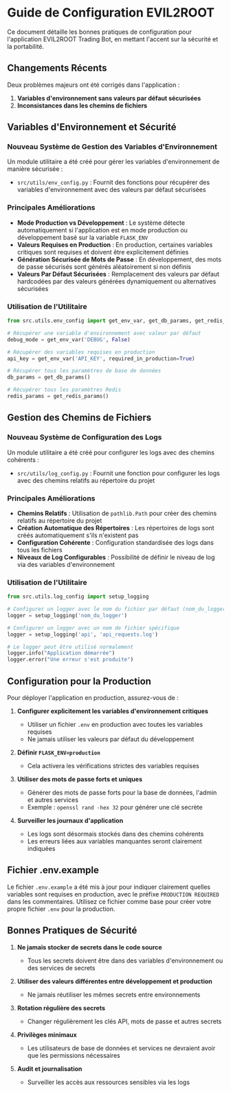 # Guide de Configuration EVIL2ROOT

Ce document détaille les bonnes pratiques de configuration pour l'application EVIL2ROOT Trading Bot, en mettant l'accent sur la sécurité et la portabilité.

## Changements Récents

Deux problèmes majeurs ont été corrigés dans l'application :

1. **Variables d'environnement sans valeurs par défaut sécurisées**
2. **Inconsistances dans les chemins de fichiers**

## Variables d'Environnement et Sécurité

### Nouveau Système de Gestion des Variables d'Environnement

Un module utilitaire a été créé pour gérer les variables d'environnement de manière sécurisée :

- `src/utils/env_config.py` : Fournit des fonctions pour récupérer des variables d'environnement avec des valeurs par défaut sécurisées

### Principales Améliorations

- **Mode Production vs Développement** : Le système détecte automatiquement si l'application est en mode production ou développement basé sur la variable `FLASK_ENV`
- **Valeurs Requises en Production** : En production, certaines variables critiques sont requises et doivent être explicitement définies
- **Génération Sécurisée de Mots de Passe** : En développement, des mots de passe sécurisés sont générés aléatoirement si non définis
- **Valeurs Par Défaut Sécurisées** : Remplacement des valeurs par défaut hardcodées par des valeurs générées dynamiquement ou alternatives sécurisées

### Utilisation de l'Utilitaire

```python
from src.utils.env_config import get_env_var, get_db_params, get_redis_params

# Récupérer une variable d'environnement avec valeur par défaut
debug_mode = get_env_var('DEBUG', False)

# Récupérer des variables requises en production
api_key = get_env_var('API_KEY', required_in_production=True)

# Récupérer tous les paramètres de base de données
db_params = get_db_params()

# Récupérer tous les paramètres Redis
redis_params = get_redis_params()
```

## Gestion des Chemins de Fichiers

### Nouveau Système de Configuration des Logs

Un module utilitaire a été créé pour configurer les logs avec des chemins cohérents :

- `src/utils/log_config.py` : Fournit une fonction pour configurer les logs avec des chemins relatifs au répertoire du projet

### Principales Améliorations

- **Chemins Relatifs** : Utilisation de `pathlib.Path` pour créer des chemins relatifs au répertoire du projet
- **Création Automatique des Répertoires** : Les répertoires de logs sont créés automatiquement s'ils n'existent pas
- **Configuration Cohérente** : Configuration standardisée des logs dans tous les fichiers
- **Niveaux de Log Configurables** : Possibilité de définir le niveau de log via des variables d'environnement

### Utilisation de l'Utilitaire

```python
from src.utils.log_config import setup_logging

# Configurer un logger avec le nom du fichier par défaut (nom_du_logger.log)
logger = setup_logging('nom_du_logger')

# Configurer un logger avec un nom de fichier spécifique
logger = setup_logging('api', 'api_requests.log')

# Le logger peut être utilisé normalement
logger.info("Application démarrée")
logger.error("Une erreur s'est produite")
```

## Configuration pour la Production

Pour déployer l'application en production, assurez-vous de :

1. **Configurer explicitement les variables d'environnement critiques**
   - Utiliser un fichier `.env` en production avec toutes les variables requises
   - Ne jamais utiliser les valeurs par défaut du développement

2. **Définir `FLASK_ENV=production`**
   - Cela activera les vérifications strictes des variables requises

3. **Utiliser des mots de passe forts et uniques**
   - Générer des mots de passe forts pour la base de données, l'admin et autres services
   - Exemple : `openssl rand -hex 32` pour générer une clé secrète

4. **Surveiller les journaux d'application**
   - Les logs sont désormais stockés dans des chemins cohérents
   - Les erreurs liées aux variables manquantes seront clairement indiquées

## Fichier .env.example

Le fichier `.env.example` a été mis à jour pour indiquer clairement quelles variables sont requises en production, avec le préfixe `PRODUCTION REQUIRED` dans les commentaires. Utilisez ce fichier comme base pour créer votre propre fichier `.env` pour la production.

## Bonnes Pratiques de Sécurité

1. **Ne jamais stocker de secrets dans le code source**
   - Tous les secrets doivent être dans des variables d'environnement ou des services de secrets

2. **Utiliser des valeurs différentes entre développement et production**
   - Ne jamais réutiliser les mêmes secrets entre environnements

3. **Rotation régulière des secrets**
   - Changer régulièrement les clés API, mots de passe et autres secrets

4. **Privilèges minimaux**
   - Les utilisateurs de base de données et services ne devraient avoir que les permissions nécessaires

5. **Audit et journalisation**
   - Surveiller les accès aux ressources sensibles via les logs 